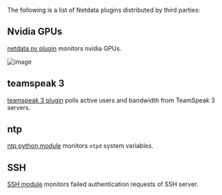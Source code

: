 The following is a list of Netdata plugins distributed by third parties:

## Nvidia GPUs

[netdata nv plugin](https://github.com/coraxx/netdata_nv_plugin) monitors nvidia GPUs.

![image](https://user-images.githubusercontent.com/2662304/29516895-351e905e-867b-11e7-9863-3fb6924490ab.png)

## teamspeak 3

[teamspeak 3 plugin](https://github.com/coraxx/netdata_ts3_plugin) polls active users and bandwidth from TeamSpeak 3 servers.

## ntp

[ntp python module](https://github.com/rda0/netdata-ntp) monitors `ntpd` system variables.

## SSH

[SSH module](https://github.com/Yaser-Amiri/netdata-ssh-module) monitors failed authentication requests of SSH server.